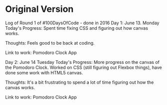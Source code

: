 # Original Version
Log of Round 1 of #100DaysOfCode - done in 2016
Day 1: June 13. Monday
Today's Progress: Spent time fixing CSS and figuring out how canvas works.

Thoughts: Feels good to be back at coding.

Link to work: Pomodoro Clock App

Day 2: June 14 Tuesday
Today's Progress: More progress on the canvas of the Pomodoro Clock. Worked on CSS (still figuring out Flexbox things), have done some work with HTML5 canvas.

Thoughts: It's a bit frustrating to spend a lot of time figuring out how the canvas works.

Link to work: Pomodoro Clock App

